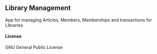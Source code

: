 ## Library Management

App for managing Articles, Members, Memberships and transactions for Libraries

#### License

GNU General Public License